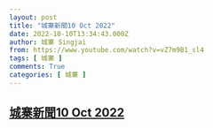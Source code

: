 ```yaml
---
layout: post
title: "城寨新聞10 Oct 2022"
date: 2022-10-10T13:34:43.000Z
author: 城寨 Singjai
from: https://www.youtube.com/watch?v=vZ7m9B1_sl4
tags: [ 城寨 ]
comments: True
categories: [ 城寨 ]
---
```

<!--1665408883000-->
[城寨新聞10 Oct 2022](https://www.youtube.com/watch?v=vZ7m9B1_sl4)
------

<div>

</div>
